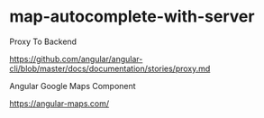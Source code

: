 # map-autocomplete-with-server
Proxy To Backend

https://github.com/angular/angular-cli/blob/master/docs/documentation/stories/proxy.md

Angular Google Maps Component

https://angular-maps.com/

